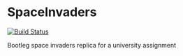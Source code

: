 # SpaceInvaders
[![Build Status](https://travis-ci.com/Huskehhh/SpaceInvaders.svg?branch=master)](https://travis-ci.com/Huskehhh/SpaceInvaders)


Bootleg space invaders replica for a university assignment
